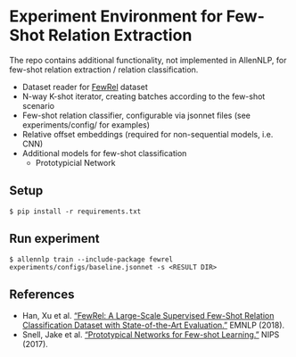 # Experiment Environment for Few-Shot Relation Extraction

The repo contains additional functionality, not implemented in AllenNLP, for few-shot relation extraction / relation classification.

- Dataset reader for [FewRel](http://zhuhao.me/fewrel) dataset
- N-way K-shot iterator, creating batches according to the few-shot scenario
- Few-shot relation classifier, configurable via jsonnet files (see experiments/config/ for examples)
- Relative offset embeddings (required for non-sequential models, i.e. CNN)
- Additional models for few-shot classification
  - Prototypicial Network

## Setup
`$ pip install -r requirements.txt`

## Run experiment

`$ allennlp train --include-package fewrel experiments/configs/baseline.jsonnet -s <RESULT DIR>`

## References

- Han, Xu et al. [“FewRel: A Large-Scale Supervised Few-Shot Relation Classification Dataset with State-of-the-Art Evaluation.”](https://arxiv.org/pdf/1810.10147.pdf) EMNLP (2018).
- Snell, Jake et al. [“Prototypical Networks for Few-shot Learning.”](https://arxiv.org/pdf/1703.05175.pdf) NIPS (2017).
